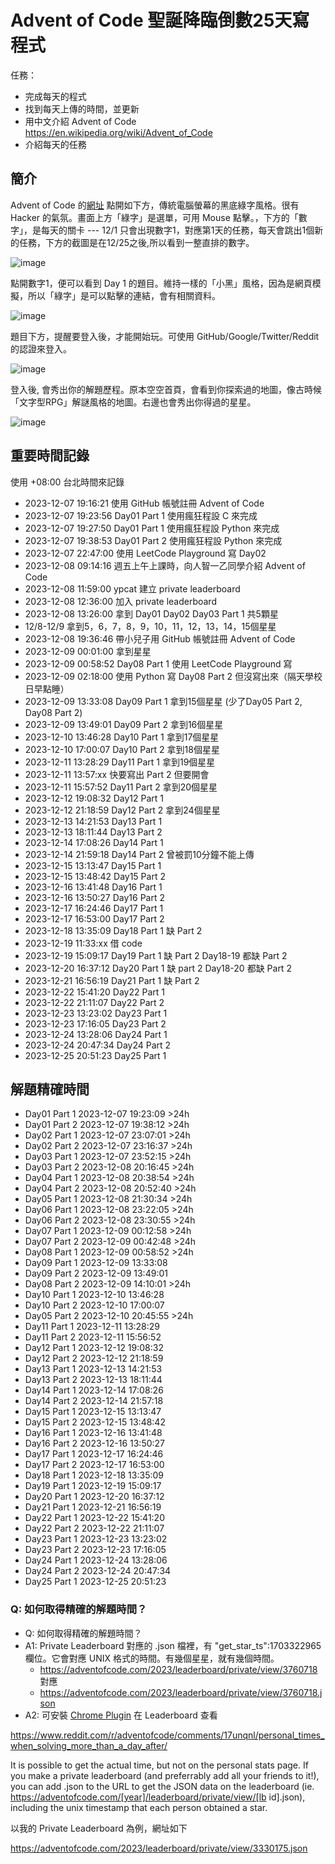 # Advent of Code 聖誕降臨倒數25天寫程式
任務：
- 完成每天的程式
- 找到每天上傳的時間，並更新
- 用中文介紹 Advent of Code https://en.wikipedia.org/wiki/Advent_of_Code
- 介紹每天的任務

## 簡介
Advent of Code 的[網址](https://adventofcode.com/) 點開如下方，傳統電腦螢幕的黑底綠字風格。很有 Hacker 的氣氛。畫面上方「綠字」是選單，可用 Mouse 點擊。，下方的「數字」，是每天的關卡 --- 12/1 只會出現數字1，對應第1天的任務，每天會跳出1個新的任務，下方的截圖是在12/25之後,所以看到一整直排的數字。

![image](https://github.com/jsyeh/advent-of-code-2023/assets/3252557/c944095d-4c0a-4a4e-929a-0c8923f51058)

點開數字1，便可以看到 Day 1 的題目。維持一樣的「小黑」風格，因為是網頁模擬，所以「綠字」是可以點擊的連結，會有相關資料。

![image](https://github.com/jsyeh/advent-of-code-2023/assets/3252557/7429cb5c-73ce-4507-b426-49a91e3394a6)

題目下方，提醒要登入後，才能開始玩。可使用 GitHub/Google/Twitter/Reddit 的認證來登入。

![image](https://github.com/jsyeh/advent-of-code-2023/assets/3252557/f9405f26-cfbe-4aa8-baa9-654140806fe2)

登入後, 會秀出你的解題歷程。原本空空首頁，會看到你探索過的地圖，像古時候「文字型RPG」解謎風格的地圖。右邊也會秀出你得過的星星。

![image](https://github.com/jsyeh/advent-of-code-2023/assets/3252557/dd02f379-ed8e-4d4b-a9cf-3be74c41d89a)

## 重要時間記錄
使用 +08:00 台北時間來記錄
- 2023-12-07 19:16:21 使用 GitHub 帳號註冊 Advent of Code
- 2023-12-07 19:23:56 Day01 Part 1 使用瘋狂程設 C 來完成
- 2023-12-07 19:27:50 Day01 Part 1 使用瘋狂程設 Python 來完成
- 2023-12-07 19:38:53 Day01 Part 2 使用瘋狂程設 Python 來完成
- 2023-12-07 22:47:00 使用 LeetCode Playground 寫 Day02 
- 2023-12-08 09:14:16 週五上午上課時，向人智一乙同學介紹 Advent of Code
- 2023-12-08 11:59:00 ypcat 建立 private leaderboard
- 2023-12-08 12:36:00 加入 private leaderboard
- 2023-12-08 13:26:00 拿到 Day01 Day02 Day03 Part 1 共5顆星
- 12/8-12/9 拿到5，6，7，8，9，10，11，12，13，14，15個星星
- 2023-12-08 19:36:46 帶小兒子用 GitHub 帳號註冊 Advent of Code
- 2023-12-09 00:01:00 拿到星星
- 2023-12-09 00:58:52 Day08 Part 1 使用 LeetCode Playground 寫
- 2023-12-09 02:18:00 使用 Python 寫 Day08 Part 2 但沒寫出來（隔天學校日早點睡）
- 2023-12-09 13:33:08 Day09 Part 1 拿到15個星星 (少了Day05 Part 2, Day08 Part 2)
- 2023-12-09 13:49:01 Day09 Part 2 拿到16個星星
- 2023-12-10 13:46:28 Day10 Part 1 拿到17個星星
- 2023-12-10 17:00:07 Day10 Part 2 拿到18個星星
- 2023-12-11 13:28:29 Day11 Part 1 拿到19個星星
- 2023-12-11 13:57:xx 快要寫出 Part 2 但要開會
- 2023-12-11 15:57:52 Day11 Part 2 拿到20個星星
- 2023-12-12 19:08:32 Day12 Part 1
- 2023-12-12 21:18:59 Day12 Part 2 拿到24個星星
- 2023-12-13 14:21:53 Day13 Part 1
- 2023-12-13 18:11:44 Day13 Part 2
- 2023-12-14 17:08:26 Day14 Part 1
- 2023-12-14 21:59:18 Day14 Part 2 曾被罰10分鐘不能上傳
- 2023-12-15 13:13:47 Day15 Part 1
- 2023-12-15 13:48:42 Day15 Part 2
- 2023-12-16 13:41:48 Day16 Part 1
- 2023-12-16 13:50:27 Day16 Part 2
- 2023-12-17 16:24:46 Day17 Part 1
- 2023-12-17 16:53:00 Day17 Part 2
- 2023-12-18 13:35:09 Day18 Part 1 缺 Part 2
- 2023-12-19 11:33:xx 借 code
- 2023-12-19 15:09:17 Day19 Part 1 缺 Part 2 Day18-19 都缺 Part 2
- 2023-12-20 16:37:12 Day20 Part 1 缺 part 2 Day18-20 都缺 Part 2
- 2023-12-21 16:56:19 Day21 Part 1 缺 Part 2
- 2023-12-22 15:41:20 Day22 Part 1
- 2023-12-22 21:11:07 Day22 Part 2
- 2023-12-23 13:23:02 Day23 Part 1
- 2023-12-23 17:16:05 Day23 Part 2
- 2023-12-24 13:28:06 Day24 Part 1
- 2023-12-24 20:47:34 Day24 Part 2
- 2023-12-25 20:51:23 Day25 Part 1

## 解題精確時間
- Day01 Part 1 2023-12-07 19:23:09 >24h
- Day01 Part 2 2023-12-07 19:38:12 >24h
- Day02 Part 1 2023-12-07 23:07:01 >24h
- Day02 Part 2 2023-12-07 23:16:37 >24h
- Day03 Part 1 2023-12-07 23:52:15 >24h
- Day03 Part 2 2023-12-08 20:16:45 >24h
- Day04 Part 1 2023-12-08 20:38:54 >24h
- Day04 Part 2 2023-12-08 20:52:40 >24h
- Day05 Part 1 2023-12-08 21:30:34 >24h
- Day06 Part 1 2023-12-08 23:22:05 >24h
- Day06 Part 2 2023-12-08 23:30:55 >24h
- Day07 Part 1 2023-12-09 00:12:58 >24h
- Day07 Part 2 2023-12-09 00:42:48 >24h
- Day08 Part 1 2023-12-09 00:58:52 >24h
- Day09 Part 1 2023-12-09 13:33:08
- Day09 Part 2 2023-12-09 13:49:01
- Day08 Part 2 2023-12-09 14:10:01 >24h
- Day10 Part 1 2023-12-10 13:46:28
- Day10 Part 2 2023-12-10 17:00:07
- Day05 Part 2 2023-12-10 20:45:55 >24h
- Day11 Part 1 2023-12-11 13:28:29
- Day11 Part 2 2023-12-11 15:56:52
- Day12 Part 1 2023-12-12 19:08:32
- Day12 Part 2 2023-12-12 21:18:59
- Day13 Part 1 2023-12-13 14:21:53
- Day13 Part 2 2023-12-13 18:11:44
- Day14 Part 1 2023-12-14 17:08:26
- Day14 Part 2 2023-12-14 21:57:18
- Day15 Part 1 2023-12-15 13:13:47
- Day15 Part 2 2023-12-15 13:48:42
- Day16 Part 1 2023-12-16 13:41:48
- Day16 Part 2 2023-12-16 13:50:27
- Day17 Part 1 2023-12-17 16:24:46
- Day17 Part 2 2023-12-17 16:53:00
- Day18 Part 1 2023-12-18 13:35:09
- Day19 Part 1 2023-12-19 15:09:17
- Day20 Part 1 2023-12-20 16:37:12
- Day21 Part 1 2023-12-21 16:56:19
- Day22 Part 1 2023-12-22 15:41:20
- Day22 Part 2 2023-12-22 21:11:07
- Day23 Part 1 2023-12-23 13:23:02
- Day23 Part 2 2023-12-23 17:16:05
- Day24 Part 1 2023-12-24 13:28:06
- Day24 Part 2 2023-12-24 20:47:34
- Day25 Part 1 2023-12-25 20:51:23

### Q: 如何取得精確的解題時間？
- Q: 如何取得精確的解題時間？
- A1: Private Leaderboard 對應的 .json 檔裡，有 "get_star_ts":1703322965 欄位。它會對應 UNIX 格式的時間。有幾個星星，就有幾個時間。
    - https://adventofcode.com/2023/leaderboard/private/view/3760718 對應
    - https://adventofcode.com/2023/leaderboard/private/view/3760718.json
- A2: 可安裝 [Chrome Plugin](https://chromewebstore.google.com/detail/advent-of-code-charts/ipbomkmbokofodhhjpipflmdplipblbe) 在 Leaderboard 查看

https://www.reddit.com/r/adventofcode/comments/17unqnl/personal_times_when_solving_more_than_a_day_after/

It is possible to get the actual time, but not on the personal stats page. If you make a private leaderboard (and preferrably add all your friends to it!), you can add .json to the URL to get the JSON data on the leaderboard (ie. https://adventofcode.com/[year]/leaderboard/private/view/[lb id].json), including the unix timestamp that each person obtained a star.

以我的 Private Leaderboard 為例，網址如下

https://adventofcode.com/2023/leaderboard/private/view/3330175.json

